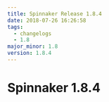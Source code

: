 ```yaml
---
title: Spinnaker Release 1.8.4
date: 2018-07-26 16:26:58
tags:
  - changelogs
  - 1.8
major_minor: 1.8
version: 1.8.4
---
```


# Spinnaker 1.8.4

<script src="https://gist.github.com/spinnaker-release/ad1c07a861e61c1d4777da7b5c6bda24.js"/>
